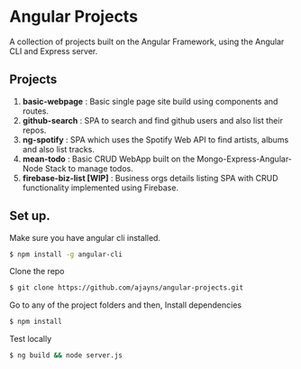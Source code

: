 # Angular Projects

A collection of projects built on the Angular Framework, using the Angular CLI and Express server.

## Projects
1. **basic-webpage** : Basic single page site build using components and routes.
2. **github-search** : SPA to search and find github users and also list their repos.
3. **ng-spotify** : SPA which uses the Spotify Web API to find artists, albums and also list tracks.
4. **mean-todo** : Basic CRUD WebApp built on the Mongo-Express-Angular-Node Stack to manage todos.
5. **firebase-biz-list [WIP]** : Business orgs details listing SPA with CRUD functionality implemented using Firebase.


## Set up.
Make sure you have angular cli installed.
```bash
$ npm install -g angular-cli
```

Clone the repo
```bash
$ git clone https://github.com/ajayns/angular-projects.git
```

Go to any of the project folders and then,
Install dependencies
```bash
$ npm install
```

Test locally
```bash
$ ng build && node server.js
